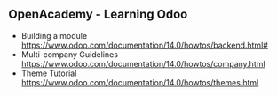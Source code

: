 OpenAcademy - Learning Odoo
---

- Building a module https://www.odoo.com/documentation/14.0/howtos/backend.html#
- Multi-company Guidelines https://www.odoo.com/documentation/14.0/howtos/company.html
- Theme Tutorial https://www.odoo.com/documentation/14.0/howtos/themes.html

